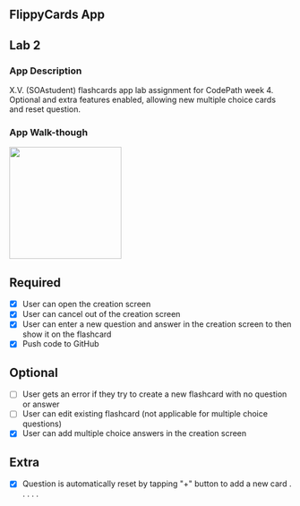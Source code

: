 ## FlippyCards App

## Lab 2

### App Description
X.V. (SOAstudent) flashcards app lab assignment for CodePath week 4.
Optional and extra features enabled, allowing new multiple choice cards and reset question.

### App Walk-though
<img src="YOUR_GIF_HERE" width=200><br>


## Required
- [x] User can open the creation screen
- [x] User can cancel out of the creation screen
- [x] User can enter a new question and answer in the creation screen to then show it on the flashcard
- [x] Push code to GitHub
## Optional
- [ ] User gets an error if they try to create a new flashcard with no question or answer
- [ ] User can edit existing flashcard (not applicable for multiple choice questions)
- [x] User can add multiple choice answers in the creation screen
## Extra
- [x] Question is automatically reset by tapping "+" button to add a new card
.
.
.
.
.
